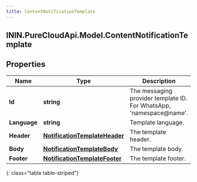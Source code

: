 ```yaml
---
title: ContentNotificationTemplate
---
```

## ININ.PureCloudApi.Model.ContentNotificationTemplate

## Properties

|Name | Type | Description | Notes|
|------------ | ------------- | ------------- | -------------|
| **Id** | **string** | The messaging provider template ID. For WhatsApp, &#39;namespace@name&#39;. | [optional] |
| **Language** | **string** | Template language. | [optional] |
| **Header** | [**NotificationTemplateHeader**](NotificationTemplateHeader.html) | The template header. | [optional] |
| **Body** | [**NotificationTemplateBody**](NotificationTemplateBody.html) | The template body. | |
| **Footer** | [**NotificationTemplateFooter**](NotificationTemplateFooter.html) | The template footer. | [optional] |
{: class="table table-striped"}


